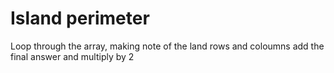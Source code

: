 # Island perimeter

Loop through the array,  making note of the land rows and coloumns add the final answer and multiply by 2